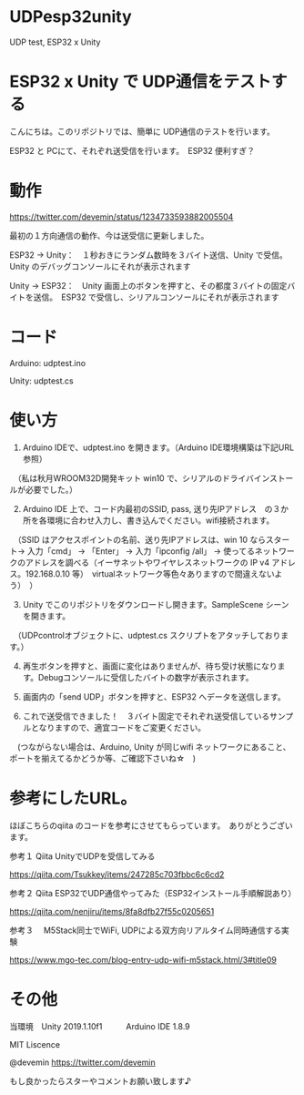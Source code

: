 # UDPesp32unity
UDP test, ESP32 x Unity

# ESP32 x Unity で UDP通信をテストする

こんにちは。このリポジトリでは、簡単に UDP通信のテストを行います。

ESP32 と PCにて、それぞれ送受信を行います。　ESP32 便利すぎ？

# 動作

https://twitter.com/devemin/status/1234733593882005504

最初の１方向通信の動作、今は送受信に更新しました。

ESP32 → Unity：　１秒おきにランダム数時を３バイト送信、Unity で受信。　Unity のデバッグコンソールにそれが表示されます

Unity → ESP32：　Unity 画面上のボタンを押すと、その都度３バイトの固定バイトを送信。　ESP32 で受信し、シリアルコンソールにそれが表示されます

# コード

Arduino: udptest.ino

Unity: udptest.cs

# 使い方

1. Arduino IDEで、udptest.ino を開きます。（Arduino IDE環境構築は下記URL参照）

　（私は秋月WROOM32D開発キット win10 で、シリアルのドライバインストールが必要でした。）

2. Arduino IDE 上で、コード内最初のSSID, pass, 送り先IPアドレス　の３か所を各環境に合わせ入力し、書き込んでください。wifi接続されます。

　（SSID はアクセスポイントの名前、送り先IPアドレスは、win 10 ならスタート→ 入力「cmd」 → 「Enter」 → 入力「ipconfig /all」 → 使ってるネットワークのアドレスを調べる（イーサネットやワイヤレスネットワークの IP v4 アドレス。192.168.0.10 等）　virtualネットワーク等色々ありますので間違えないよう）　）

3. Unity でこのリポジトリをダウンロードし開きます。SampleScene シーンを開きます。

　（UDPcontrolオブジェクトに、udptest.cs スクリプトをアタッチしております。）

4. 再生ボタンを押すと、画面に変化はありませんが、待ち受け状態になります。Debugコンソールに受信したバイトの数字が表示されます。

5. 画面内の「send UDP」ボタンを押すと、ESP32 へデータを送信します。

6. これで送受信できました！　３バイト固定でそれぞれ送受信しているサンプルとなりますので、適宜コードをご変更ください。

　(つながらない場合は、Arduino, Unity が同じwifi ネットワークにあること、ポートを揃えてるかどうか等、ご確認下さいね☆　)


# 参考にしたURL。

ほぼこちらのqiita のコードを参考にさせてもらっています。　ありがとうございます。

参考１   Qiita UnityでUDPを受信してみる

https://qiita.com/Tsukkey/items/247285c703fbbc6c6cd2

参考２   Qiita ESP32でUDP通信やってみた（ESP32インストール手順解説あり）

https://qiita.com/nenjiru/items/8fa8dfb27f55c0205651

参考３　 M5Stack同士でWiFi, UDPによる双方向リアルタイム同時通信する実験

https://www.mgo-tec.com/blog-entry-udp-wifi-m5stack.html/3#title09

# その他

当環境　Unity 2019.1.10f1　　　Arduino IDE 1.8.9

MIT Liscence

@devemin   https://twitter.com/devemin

もし良かったらスターやコメントお願い致します♪

